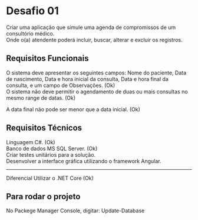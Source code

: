 # Desafio 01


Criar uma aplicação que simule uma agenda de compromissos de um consultório médico. <br />
Onde o(a) atendente poderá incluir, buscar, alterar e excluir os registros.<br />

Requisitos Funcionais
---
O sistema deve apresentar os seguintes campos: Nome do paciente, Data de nascimento, Data e hora inicial da consulta, Data e hora final da consulta, e um campo de Observações. (Ok)<br />
O sistema não deve permitir o agendamento de duas ou mais consultas no mesmo range de datas. (Ok)<br />

A data final não pode ser menor que a data inicial. (Ok)<br />


Requisitos Técnicos
---
Linguagem C#. (Ok)<br />
Banco de dados MS SQL Server. (Ok)<br />
Criar testes unitários para a solução.<br />
Desenvolver a interface gráfica utilizando o framework Angular.<br />

---
Diferencial
Utilizar o .NET Core (Ok)

Para rodar o projeto
---
No Packege Manager Console, digitar: Update-Database